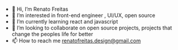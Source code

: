- 👋 Hi, I’m Renato Freitas
- 👀 I’m interested in front-end engineer , UI/UX, open source
- 🌱 I’m currently learning react and javascript
- 💞️ I’m looking to collaborate on open source projects, projects that change the peoples life for better
- 📫 How to reach me renatofreitas.design@gmail.com

<!---
renatofreitas01/renatofreitas01 is a ✨ special ✨ repository because its `README.md` (this file) appears on your GitHub profile.
You can click the Preview link to take a look at your changes.
--->
